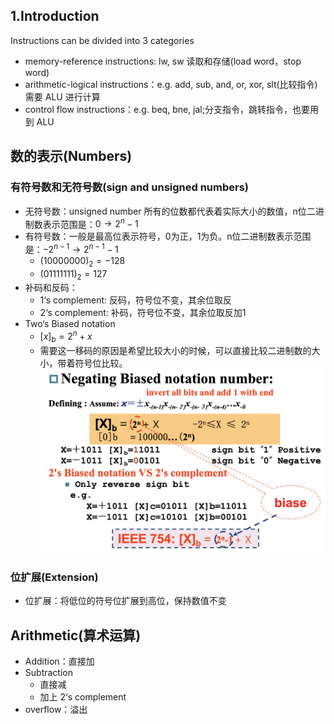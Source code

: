 ## 1.Introduction

Instructions can be divided into 3 categories
+ memory-reference instructions: lw, sw 读取和存储(load word，stop word)
+ arithmetic-logical instructions：e.g. add, sub, and, or, xor, slt(比较指令) 需要 ALU 进行计算
+ control flow instructions：e.g. beq, bne, jal;分支指令，跳转指令，也要用到 ALU

## 数的表示(Numbers)

### 有符号数和无符号数(sign and unsigned numbers)

+ 无符号数：unsigned number 所有的位数都代表着实际大小的数值，n位二进制数表示范围是：$0 \to 2^n-1$
+ 有符号数：一般是最高位表示符号，0为正，1为负。n位二进制数表示范围是：$-2^{n-1} \to 2^{n-1}-1$
  + $(1000 0000)_2 = -128$
  + $(0111 1111)_2 = 127$
+ 补码和反码：
  + 1‘s complement: 反码，符号位不变，其余位取反
  + 2‘s complement: 补码，符号位不变，其余位取反加1  
+ Two‘s Biased notation
  + $[x]_b = 2^n + x$
  + 需要这一移码的原因是希望比较大小的时候，可以直接比较二进制数的大小，带着符号位比较。
  ![alt text](image.png)

### 位扩展(Extension)

+ 位扩展：将低位的符号位扩展到高位，保持数值不变

## Arithmetic(算术运算)

+ Addition：直接加
+ Subtraction
  + 直接减
  + 加上 2‘s complement
+  overflow：溢出